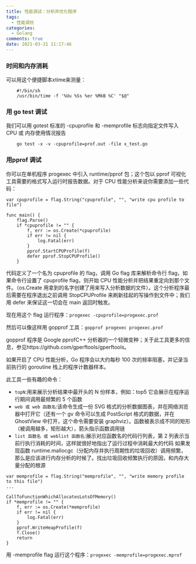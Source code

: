 ```yaml
---
title: 性能调试：分析并优化程序
tags:
  - 性能调优
categories:
  - Golang
comments: true
date: 2021-03-31 11:17:46
---
```



### 时间和内存消耗

可以用这个便捷脚本xtime来测量：

```
    #!/bin/sh
    /usr/bin/time -f '%Uu %Ss %er %MkB %C' "$@"
```
### 用 go test 调试

我们可以用 gotest 标准的 -cpuprofile 和 -memprofile 标志向指定文件写入 CPU 或 内存使用情况报告

```
    go test -x -v -cpuprofile=prof.out -file x_test.go
```

### 用pprof 调试

你可以在单机程序 progexec 中引入 runtime/pprof 包；这个包以 pprof 可视化工具需要的格式写入运行时报告数据。对于 CPU 性能分析来说你需要添加一些代码：

```
var cpuprofile = flag.String("cpuprofile", "", "write cpu profile to file")

func main() {
	flag.Parse()
	if *cpuprofile != "" {
		f, err := os.Create(*cpuprofile)
		if err != nil {
			log.Fatal(err)
		}
		pprof.StartCPUProfile(f)
		defer pprof.StopCPUProfile()
	}
```
代码定义了一个名为 cpuprofile 的 flag，调用 Go flag 库来解析命令行 flag，如果命令行设置了 cpuprofile flag，则开始 CPU 性能分析并把结果重定向到那个文件。（os.Create 用拿到的名字创建了用来写入分析数据的文件）。这个分析程序最后需要在程序退出之前调用 StopCPUProfile 来刷新挂起的写操作到文件中；我们用 defer 来保证这一切会在 main 返回时触发。

现在用这个 flag 运行程序：`progexec -cpuprofile=progexec.prof`

然后可以像这样用 gopprof 工具：`gopprof progexec progexec.prof`

gopprof 程序是 Google pprofC++ 分析器的一个轻微变种；关于此工具更多的信息，参见https://github.com/gperftools/gperftools。

如果开启了 CPU 性能分析，Go 程序会以大约每秒 100 次的频率阻塞，并记录当前执行的 goroutine 栈上的程序计数器样本。

此工具一些有趣的命令：

* `topN`:用来展示分析结果中最开头的 N 份样本，例如：top5 它会展示在程序运行期间调用最频繁的 5 个函数
* `web 或 web 函数名`:该命令生成一份 SVG 格式的分析数据图表，并在网络浏览器中打开它（还有一个 gv 命令可以生成 PostScript 格式的数据，并在 GhostView 中打开，这个命令需要安装 graphviz）。函数被表示成不同的矩形（被调用越多，矩形越大），箭头指示函数调用链
* `list 函数名 或 weblist 函数名`:展示对应函数名的代码行列表，第 2 列表示当前行执行消耗的时间，这样就很好地指出了运行过程中消耗最大的代码
如果发现函数 runtime.mallocgc（分配内存并执行周期性的垃圾回收）调用频繁，那么是应该进行内存分析的时候了。找出垃圾回收频繁执行的原因，和内存大量分配的根源


```
var memprofile = flag.String("memprofile", "", "write memory profile to this file")
...

CallToFunctionWhichAllocatesLotsOfMemory()
if *memprofile != "" {
	f, err := os.Create(*memprofile)
	if err != nil {
		log.Fatal(err)
	}
	pprof.WriteHeapProfile(f)
	f.Close()
	return
}
```
用 -memprofile flag 运行这个程序：`progexec -memprofile=progexec.mprof`



